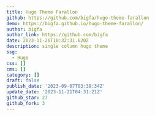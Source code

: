 ```yaml
---
title: Hugo Theme Farallon
github: https://github.com/bigfa/hugo-theme-farallon
demo: https://bigfa.github.io/hugo-theme-farallon/
author: bigfa
author_link: https://github.com/bigfa
date: 2023-11-26T10:32:31.620Z
description: single column hugo theme
ssg:
  - Hugo
css: []
cms: []
category: []
draft: false
publish_date: '2023-09-07T03:38:34Z'
update_date: '2023-11-21T04:31:21Z'
github_star: 27
github_fork: 3
---
```

